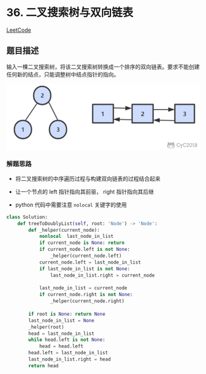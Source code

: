 
# 36. 二叉搜索树与双向链表

[LeetCode](https://leetcode-cn.com/problems/er-cha-sou-suo-shu-yu-shuang-xiang-lian-biao-lcof/)

## 题目描述

输入一棵二叉搜索树，将该二叉搜索树转换成一个排序的双向链表。要求不能创建任何新的结点，只能调整树中结点指针的指向。

![图示](../pics/05a08f2e-9914-4a77-92ef-aebeaecf4f66.jpg)

### 解题思路

- 将二叉搜索树的中序遍历过程与构建双向链表的过程结合起来
- 让一个节点的 left 指针指向其前驱， right 指针指向其后继

- python 代码中需要注意 `nolocal` 关键字的使用

```python
class Solution:
    def treeToDoublyList(self, root: 'Node') -> 'Node':
        def _helper(current_node):
            nonlocal  last_node_in_list
            if current_node is None: return
            if current_node.left is not None:
                _helper(current_node.left)
            current_node.left = last_node_in_list
            if last_node_in_list is not None:
                last_node_in_list.right = current_node

            last_node_in_list = current_node
            if current_node.right is not None:
                _helper(current_node.right)

        if root is None: return None
        last_node_in_list = None
        _helper(root)
        head = last_node_in_list
        while head.left is not None:
            head = head.left
        head.left = last_node_in_list
        last_node_in_list.right = head
        return head
```
